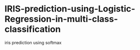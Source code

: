 # IRIS-prediction-using-Logistic-Regression-in-multi-class-classification
iris prediction using softmax 
